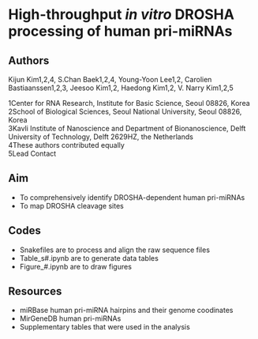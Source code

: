 # High-throughput *in vitro* DROSHA processing of human pri-miRNAs

## Authors
Kijun Kim1,2,4, S.Chan Baek1,2,4, Young-Yoon Lee1,2, Carolien Bastiaanssen1,2,3, Jeesoo Kim1,2, Haedong Kim1,2, V. Narry Kim1,2,5

1Center for RNA Research, Institute for Basic Science, Seoul 08826, Korea  
2School of Biological Sciences, Seoul National University, Seoul 08826, Korea  
3Kavli Institute of Nanoscience and Department of Bionanoscience, Delft University of Technology, Delft 2629HZ, the Netherlands  
4These authors contributed equally  
5Lead Contact  


## Aim
- To comprehensively identify DROSHA-dependent human pri-miRNAs
- To map DROSHA cleavage sites

## Codes
- Snakefiles are to process and align the raw sequence files
- Table_s#.ipynb are to generate data tables
- Figure_#.ipynb are to draw figures

## Resources
- miRBase human pri-miRNA hairpins and their genome coodinates
- MirGeneDB human pri-miRNAs
- Supplementary tables that were used in the analysis

